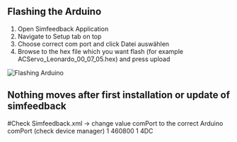 ## Flashing the Arduino 
1. Open Simfeedback Application 
2. Navigate to Setup tab on top
3. Choose correct com port and click Datei auswählen
4. Browse to the hex file which you want flash (for example ACServo_Leonardo_00_07_05.hex) and press upload

![Flashing Arduino](https://github.com/SimFeedback/SimFeedback-AC-Servo/blob/master/Docs/Flashard.png)



## Nothing moves after first installation or update of simfeedback 
#Check Simfeedback.xml -> change value comPort to the correct Arduino comPort (check device manager)
 </MotorList>
      <comPort>1</comPort>
      <baudRate>460800</baudRate>
      <id>1</id>
      <type>4DC</type>
 </MotionControllerConfigData>

